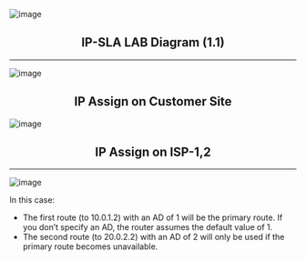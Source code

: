 ![image](https://github.com/user-attachments/assets/269a1fc0-44c6-4b1b-b5be-1b16f16406d6)
<h2 align="center">IP-SLA LAB Diagram (1.1)</h2>

---

![image](https://github.com/user-attachments/assets/50182481-c966-4fb4-80c7-7cde8f93c7b9)
<h2 align="center">IP Assign on Customer Site</h2>

![image](https://github.com/user-attachments/assets/4b6dcc4b-5882-40a5-b23d-4e326a92d23c)
<h2 align="center">IP Assign on ISP-1,2</h2>

---

![image](https://github.com/user-attachments/assets/decb31bb-2e9a-4213-b48d-abdafcef4ce1)

In this case:
- The first route (to 10.0.1.2) with an AD of 1 will be the primary route. If you don’t specify an AD, the router assumes the default value of 1.
- The second route (to 20.0.2.2) with an AD of 2 will only be used if the primary route becomes unavailable.
